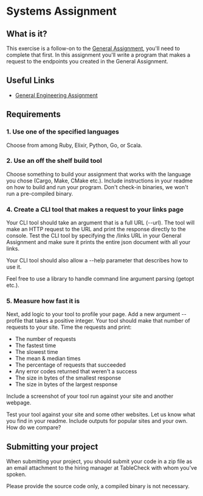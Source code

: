 # Systems Assignment

## What is it?

This exercise is a follow-on to the [General Assignment](https://github.com/tablecheck/tablecheck-2020-general-engineering-assignment), you'll need to complete that first.  In this assignment you'll write a program that makes a request to the endpoints you created in the General Assignment. 

## Useful Links

- [General Engineering Assignment](https://github.com/tablecheck/tablecheck-2020-general-engineering-assignment)

## Requirements

### 1. Use one of the specified languages

Choose from among Ruby, Elixir, Python, Go, or Scala.

### 2. Use an off the shelf build tool

Choose something to build your assignment that works with the language you chose (Cargo, Make, CMake etc.).  Include instructions in your readme on how to build and run your program.  Don't check-in binaries, we won't run a pre-compiled binary.

### 4. Create a CLI tool that makes a request to your links page

Your CLI tool should take an argument that is a full URL (--url).  The tool will make an HTTP request to the URL and print the response directly to the console.  Test the CLI tool by specifying the /links URL in your General Assignment and make sure it prints the entire json document with all your links.

Your CLI tool should also allow a --help parameter that describes how to use it.

Feel free to use a library to handle command line argument parsing (getopt etc.).

### 5. Measure how fast it is

Next, add logic to your tool to profile your page.  Add a new argument --profile that takes a positive integer.  Your tool should make that number of requests to your site.  Time the requests and print:

* The number of requests
* The fastest time
* The slowest time
* The mean & median times
* The percentage of requests that succeeded
* Any error codes returned that weren't a success
* The size in bytes of the smallest response
* The size in bytes of the largest response

Include a screenshot of your tool run against your site and another webpage.

Test your tool against your site and some other websites.  Let us know what you find in your readme.  Include outputs for popular sites and your own.  How do we compare?

## Submitting your project

When submitting your project, you should submit your code in a zip file as an email attachment to the hiring manager at TableCheck with whom you've spoken.

Please provide the source code only, a compiled binary is not necessary.
